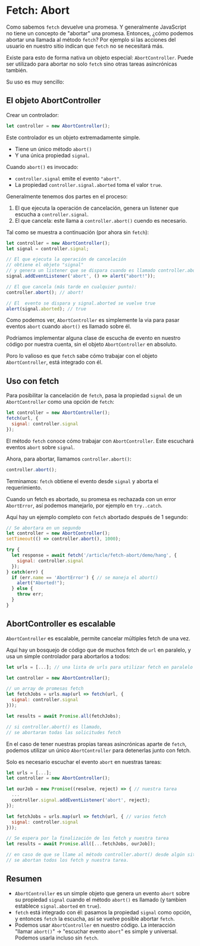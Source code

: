 
# Fetch: Abort

Como sabemos `fetch` devuelve una promesa. Y generalmente JavaScript no tiene un concepto de "abortar" una promesa. Entonces, ¿cómo podemos abortar una llamada al método `fetch`? Por ejemplo si las acciones del usuario en nuestro sitio indican que `fetch` no se necesitará más.

Existe para esto de forma nativa un objeto especial: `AbortController`. Puede ser utilizado para abortar no solo `fetch` sino otras tareas asincrónicas también.

Su uso es muy sencillo:

## El objeto AbortController

Crear un controlador:

```js
let controller = new AbortController();
```

Este controlador es un objeto extremadamente simple.

- Tiene un único método `abort()`
- Y una única propiedad `signal`.

Cuando `abort()` es invocado:
- `controller.signal` emite el evento `"abort"`.
- La propiedad `controller.signal.aborted` toma el valor `true`.

Generalmente tenemos dos partes en el proceso: 
1. El que ejecuta la operación de cancelación, genera un listener que escucha a `controller.signal`.
2. El que cancela: este llama a `controller.abort()` cuendo es necesario.

Tal como se muestra a continuación (por ahora sin `fetch`):

```js run
let controller = new AbortController();
let signal = controller.signal;

// El que ejecuta la operación de cancelación 
// obtiene el objeto "signal"
// y genera un listener que se dispara cuando es llamado controller.abort()
signal.addEventListener('abort', () => alert("abort!"));

// El que cancela (más tarde en cualquier punto):
controller.abort(); // abort!

// El  evento se dispara y signal.aborted se vuelve true
alert(signal.aborted); // true
```

Como podemos ver, `AbortController` es simplemente la via para pasar eventos `abort` cuando `abort()` es llamado sobre él.

Podríamos implementar alguna clase de escucha de evento en nuestro código por nuestra cuenta, sin el objeto `AbortController` en absoluto.

Poro lo valioso es que `fetch` sabe cómo trabajar con el objeto `AbortController`, está integrado con él. 

## Uso con fetch

Para posibilitar la cancelación de `fetch`, pasa la propiedad `signal` de un `AbortController` como una opción de `fetch`:

```js
let controller = new AbortController();
fetch(url, {
  signal: controller.signal
});
```

El método `fetch` conoce cómo trabajar con `AbortController`. Este escuchará eventos `abort` sobre `signal`.

Ahora, para abortar, llamamos `controller.abort()`:

```js
controller.abort();
```

Terminamos: `fetch` obtiene el evento desde `signal` y aborta el requerimiento.

Cuando un fetch es abortado, su promesa es rechazada con un error `AbortError`, así podemos manejarlo, por ejemplo en `try..catch`.

Aquí hay un ejemplo completo con `fetch` abortado después de 1 segundo:

```js run async
// Se abortara en un segundo
let controller = new AbortController();
setTimeout(() => controller.abort(), 1000);

try {
  let response = await fetch('/article/fetch-abort/demo/hang', {
    signal: controller.signal
  });
} catch(err) {
  if (err.name == 'AbortError') { // se maneja el abort()
    alert("Aborted!");
  } else {
    throw err;
  }
}
```

## AbortController es escalable

`AbortController` es escalable, permite cancelar múltiples fetch de una vez.

Aquí hay un bosquejo de código que de muchos fetch de `url` en paralelo, y usa un simple controlador para abortarlos a todos:

```js
let urls = [...]; // una lista de urls para utilizar fetch en paralelo

let controller = new AbortController();

// un array de promesas fetch
let fetchJobs = urls.map(url => fetch(url, {
  signal: controller.signal
}));

let results = await Promise.all(fetchJobs);

// si controller.abort() es llamado,
// se abortaran todas las solicitudes fetch
```

En el caso de tener nuestras propias tareas asincrónicas aparte de `fetch`, podemos utilizar un único `AbortController` para detenerlas junto con fetch.

Solo es necesario escuchar el evento `abort` en nuestras tareas:

```js
let urls = [...];
let controller = new AbortController();

let ourJob = new Promise((resolve, reject) => { // nuestra tarea
  ...
  controller.signal.addEventListener('abort', reject);
});

let fetchJobs = urls.map(url => fetch(url, { // varios fetch
  signal: controller.signal
}));

// Se espera por la finalización de los fetch y nuestra tarea
let results = await Promise.all([...fetchJobs, ourJob]);

// en caso de que se llame al método controller.abort() desde algún sitio,
// se abortan todos los fetch y nuestra tarea.
```

## Resumen

- `AbortController` es un simple objeto que genera un evento `abort` sobre su propiedad `signal` cuando el método `abort()` es llamado (y tambien establece `signal.aborted` en `true`).
- `fetch` está integrado con él: pasamos la propiedad `signal` como opción, y entonces `fetch` la escucha, así se vuelve posible abortar `fetch`.
- Podemos usar `AbortController` en nuestro código. La interacción "llamar `abort()`" -> "escuchar evento `abort`" es simple y universal. Podemos usarla incluso sin `fetch`.

